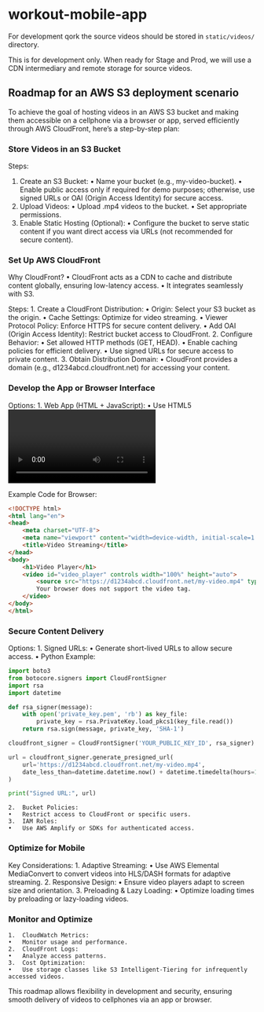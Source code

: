 # workout-mobile-app

For development qork the source videos should be stored in `static/videos/` directory.

This is for development only. When ready for Stage and Prod, we will use a CDN intermediary and remote storage for source videos. 

## Roadmap for an AWS S3 deployment scenario
To achieve the goal of hosting videos in an AWS S3 bucket and making them accessible on a cellphone via a browser or app, served efficiently through AWS CloudFront, here’s a step-by-step plan:

### Store Videos in an S3 Bucket

Steps:

1.	Create an S3 Bucket:
	•	Name your bucket (e.g., my-video-bucket).
	•	Enable public access only if required for demo purposes; otherwise, use signed URLs or OAI (Origin Access Identity) for secure access.
2.	Upload Videos:
	•	Upload .mp4 videos to the bucket.
	•	Set appropriate permissions.
3.	Enable Static Hosting (Optional):
	•	Configure the bucket to serve static content if you want direct access via URLs (not recommended for secure content).

### Set Up AWS CloudFront

Why CloudFront?
	•	CloudFront acts as a CDN to cache and distribute content globally, ensuring low-latency access.
	•	It integrates seamlessly with S3.

Steps:
	1.	Create a CloudFront Distribution:
	•	Origin: Select your S3 bucket as the origin.
	•	Cache Settings: Optimize for video streaming.
	•	Viewer Protocol Policy: Enforce HTTPS for secure content delivery.
	•	Add OAI (Origin Access Identity): Restrict bucket access to CloudFront.
	2.	Configure Behavior:
	•	Set allowed HTTP methods (GET, HEAD).
	•	Enable caching policies for efficient delivery.
	•	Use signed URLs for secure access to private content.
	3.	Obtain Distribution Domain:
	•	CloudFront provides a domain (e.g., d1234abcd.cloudfront.net) for accessing your content.

### Develop the App or Browser Interface

Options:
	1.	Web App (HTML + JavaScript):
	•	Use HTML5 <video> for video playback.
	•	JavaScript can dynamically load video sources (useful for signed URLs or playlists).
	2.	Mobile App:
	•	React Native / Flutter: Build a cross-platform app.
	•	Use SDKs (like AWS Amplify) to fetch videos from S3 securely.

Example Code for Browser:
```html
<!DOCTYPE html>
<html lang="en">
<head>
    <meta charset="UTF-8">
    <meta name="viewport" content="width=device-width, initial-scale=1.0">
    <title>Video Streaming</title>
</head>
<body>
    <h1>Video Player</h1>
    <video id="video_player" controls width="100%" height="auto">
        <source src="https://d1234abcd.cloudfront.net/my-video.mp4" type="video/mp4">
        Your browser does not support the video tag.
    </video>
</body>
</html>
```

### Secure Content Delivery

Options:
	1.	Signed URLs:
	•	Generate short-lived URLs to allow secure access.
	•	Python Example:
```python
import boto3
from botocore.signers import CloudFrontSigner
import rsa
import datetime

def rsa_signer(message):
    with open('private_key.pem', 'rb') as key_file:
        private_key = rsa.PrivateKey.load_pkcs1(key_file.read())
    return rsa.sign(message, private_key, 'SHA-1')

cloudfront_signer = CloudFrontSigner('YOUR_PUBLIC_KEY_ID', rsa_signer)

url = cloudfront_signer.generate_presigned_url(
    url='https://d1234abcd.cloudfront.net/my-video.mp4',
    date_less_than=datetime.datetime.now() + datetime.timedelta(hours=1)
)

print("Signed URL:", url)
```
    2.	Bucket Policies:
	•	Restrict access to CloudFront or specific users.
	3.	IAM Roles:
	•	Use AWS Amplify or SDKs for authenticated access.

### Optimize for Mobile

Key Considerations:
	1.	Adaptive Streaming:
	•	Use AWS Elemental MediaConvert to convert videos into HLS/DASH formats for adaptive streaming.
	2.	Responsive Design:
	•	Ensure video players adapt to screen size and orientation.
	3.	Preloading & Lazy Loading:
	•	Optimize loading times by preloading or lazy-loading videos.

### Monitor and Optimize
	1.	CloudWatch Metrics:
	•	Monitor usage and performance.
	2.	CloudFront Logs:
	•	Analyze access patterns.
	3.	Cost Optimization:
	•	Use storage classes like S3 Intelligent-Tiering for infrequently accessed videos.

This roadmap allows flexibility in development and security, ensuring smooth delivery of videos to cellphones via an app or browser.